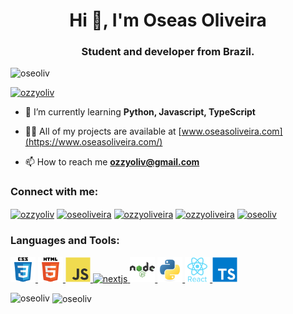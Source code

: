<h1 align="center">Hi 👋, I'm Oseas Oliveira</h1>
<h3 align="center">Student and developer from Brazil.</h3>

<p align="left"> <img src="https://komarev.com/ghpvc/?username=oseoliv&label=Profile%20views&color=0e75b6&style=flat" alt="oseoliv" /> </p>

<p align="left"> <a href="https://twitter.com/ozzyoliv" target="blank"><img src="https://img.shields.io/twitter/follow/ozzyoliv?logo=twitter&style=for-the-badge" alt="ozzyoliv" /></a> </p>

- 🌱 I’m currently learning **Python, Javascript, TypeScript**

- 👨‍💻 All of my projects are available at [www.oseasoliveira.com](https://www.oseasoliveira.com/)

- 📫 How to reach me **ozzyoliv@gmail.com**

<h3 align="left">Connect with me:</h3>
<p align="left">
<a href="https://twitter.com/ozzyoliv" target="blank"><img align="center" src="https://raw.githubusercontent.com/rahuldkjain/github-profile-readme-generator/master/src/images/icons/Social/twitter.svg" alt="ozzyoliv" height="30" width="40" /></a>
<a href="https://linkedin.com/in/oseoliveira" target="blank"><img align="center" src="https://raw.githubusercontent.com/rahuldkjain/github-profile-readme-generator/master/src/images/icons/Social/linked-in-alt.svg" alt="oseoliveira" height="30" width="40" /></a>
<a href="https://fb.com/ozzyoliveira" target="blank"><img align="center" src="https://raw.githubusercontent.com/rahuldkjain/github-profile-readme-generator/master/src/images/icons/Social/facebook.svg" alt="ozzyoliveira" height="30" width="40" /></a>
<a href="https://instagram.com/ozzyoliveira" target="blank"><img align="center" src="https://raw.githubusercontent.com/rahuldkjain/github-profile-readme-generator/master/src/images/icons/Social/instagram.svg" alt="ozzyoliveira" height="30" width="40" /></a>
<a href="https://www.leetcode.com/oseoliv" target="blank"><img align="center" src="https://raw.githubusercontent.com/rahuldkjain/github-profile-readme-generator/master/src/images/icons/Social/leet-code.svg" alt="oseoliv" height="30" width="40" /></a>
</p>

<h3 align="left">Languages and Tools:</h3>
<p align="left"> <a href="https://www.w3schools.com/css/" target="_blank" rel="noreferrer"> <img src="https://raw.githubusercontent.com/devicons/devicon/master/icons/css3/css3-original-wordmark.svg" alt="css3" width="40" height="40"/> </a> <a href="https://www.w3.org/html/" target="_blank" rel="noreferrer"> <img src="https://raw.githubusercontent.com/devicons/devicon/master/icons/html5/html5-original-wordmark.svg" alt="html5" width="40" height="40"/> </a> <a href="https://developer.mozilla.org/en-US/docs/Web/JavaScript" target="_blank" rel="noreferrer"> <img src="https://raw.githubusercontent.com/devicons/devicon/master/icons/javascript/javascript-original.svg" alt="javascript" width="40" height="40"/> </a> <a href="https://nextjs.org/" target="_blank" rel="noreferrer"> <img src="https://cdn.worldvectorlogo.com/logos/nextjs-2.svg" alt="nextjs" width="40" height="40"/> </a> <a href="https://nodejs.org" target="_blank" rel="noreferrer"> <img src="https://raw.githubusercontent.com/devicons/devicon/master/icons/nodejs/nodejs-original-wordmark.svg" alt="nodejs" width="40" height="40"/> </a> <a href="https://www.python.org" target="_blank" rel="noreferrer"> <img src="https://raw.githubusercontent.com/devicons/devicon/master/icons/python/python-original.svg" alt="python" width="40" height="40"/> </a> <a href="https://reactjs.org/" target="_blank" rel="noreferrer"> <img src="https://raw.githubusercontent.com/devicons/devicon/master/icons/react/react-original-wordmark.svg" alt="react" width="40" height="40"/> </a> <a href="https://www.typescriptlang.org/" target="_blank" rel="noreferrer"> <img src="https://raw.githubusercontent.com/devicons/devicon/master/icons/typescript/typescript-original.svg" alt="typescript" width="40" height="40"/> </a> </p>

<p><img align="left" src="https://github-readme-stats.vercel.app/api/top-langs?username=oseoliv&show_icons=true&locale=en&layout=compact" alt="oseoliv" /></p>

<p>&nbsp;<img align="center" src="https://github-readme-stats.vercel.app/api?username=oseoliv&show_icons=true&locale=en" alt="oseoliv" /></p>
